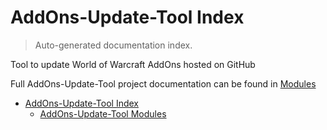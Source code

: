 # AddOns-Update-Tool Index

> Auto-generated documentation index.

Tool to update World of Warcraft AddOns hosted on GitHub

Full AddOns-Update-Tool project documentation can be found in [Modules](MODULES.md#addons-update-tool-modules)

- [AddOns-Update-Tool Index](#addons-update-tool-index)
  - [AddOns-Update-Tool Modules](MODULES.md#addons-update-tool-modules)
